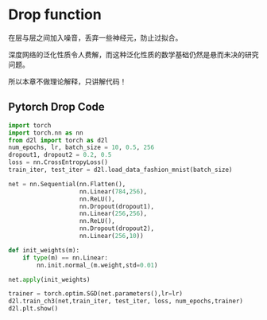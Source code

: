 # Drop function

在层与层之间加入噪音，丢弃一些神经元，防止过拟合。

深度网络的泛化性质令人费解，而这种泛化性质的数学基础仍然是悬而未决的研究问题。

所以本章不做理论解释，只讲解代码！

## Pytorch Drop Code

```python
import torch
import torch.nn as nn
from d2l import torch as d2l
num_epochs, lr, batch_size = 10, 0.5, 256
dropout1, dropout2 = 0.2, 0.5
loss = nn.CrossEntropyLoss()
train_iter, test_iter = d2l.load_data_fashion_mnist(batch_size)

net = nn.Sequential(nn.Flatten(),
                    nn.Linear(784,256),
                    nn.ReLU(),
                    nn.Dropout(dropout1),
                    nn.Linear(256,256),
                    nn.ReLU(),
                    nn.Dropout(dropout2),
                    nn.Linear(256,10))

def init_weights(m):
    if type(m) == nn.Linear:
        nn.init.normal_(m.weight,std=0.01)

net.apply(init_weights)

trainer = torch.optim.SGD(net.parameters(),lr=lr)
d2l.train_ch3(net,train_iter, test_iter, loss, num_epochs,trainer)
d2l.plt.show()
```

